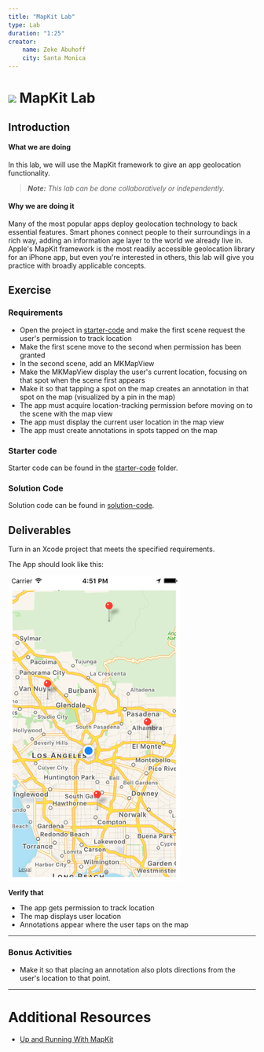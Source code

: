 ```yaml
---
title: "MapKit Lab"
type: Lab
duration: "1:25"
creator:
    name: Zeke Abuhoff
    city: Santa Monica
---
```


# ![](https://ga-dash.s3.amazonaws.com/production/assets/logo-9f88ae6c9c3871690e33280fcf557f33.png) MapKit Lab

## Introduction

#### What we are doing

In this lab, we will use the MapKit framework to give an app geolocation functionality.

> ***Note:*** _This lab can be done collaboratively or independently._


#### Why we are doing it

Many of the most popular apps deploy geolocation technology to back essential features. Smart phones connect people to their surroundings in a rich way, adding an information age layer to the world we already live in. Apple's MapKit framework is the most readily accessible geolocation library for an iPhone app, but even you're interested in others, this lab will give you practice with broadly applicable concepts.

## Exercise

### Requirements

+ Open the project in [starter-code](starter-code) and make the first scene request the user's permission to track location
+ Make the first scene move to the second when permission has been granted
+ In the second scene, add an MKMapView
+ Make the MKMapView display the user's current location, focusing on that spot when the scene first appears
+ Make it so that tapping a spot on the map creates an annotation in that spot on the map (visualized by a pin in the map)
+ The app must acquire location-tracking permission before moving on to the scene with the map view
+ The app must display the current user location in the map view
+ The app must create annotations in spots tapped on the map

### Starter code

Starter code can be found in the [starter-code](starter-code) folder.

### Solution Code

Solution code can be found in [solution-code](solution-code).

## Deliverables

Turn in an Xcode project that meets the specified requirements.

The App should look like this:

<img src="deliverables/Screenshot-1.png" align="center" width="350">


**Verify that**
+ The app gets permission to track location
+ The map displays user location
+ Annotations appear where the user taps on the map

---

### Bonus Activities

+ Make it so that placing an annotation also plots directions from the user's location to that point.

---

# Additional Resources

+ [Up and Running With MapKit](https://www.hackingwithswift.com/read/19/2/up-and-running-with-mapkit)

